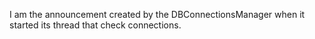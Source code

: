 I am the announcement created by the DBConnectionsManager when it started its thread that check connections.